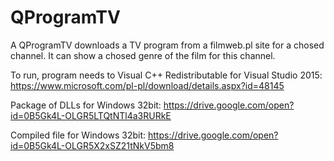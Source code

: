 # QProgramTV

A QProgramTV downloads a TV program from a filmweb.pl site for a chosed channel.
It can show a chosed genre of the film for this channel.

To run, program needs to Visual C++ Redistributable for Visual Studio 2015: https://www.microsoft.com/pl-pl/download/details.aspx?id=48145

Package of DLLs for Windows 32bit: https://drive.google.com/open?id=0B5Gk4L-OLGR5LTQtNTl4a3RURkE

Compiled file for Windows 32bit: https://drive.google.com/open?id=0B5Gk4L-OLGR5X2xSZ21tNkV5bm8
